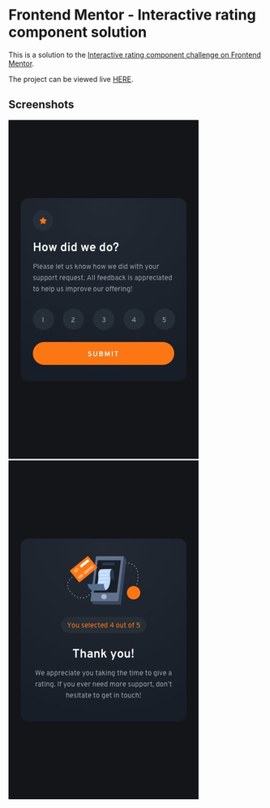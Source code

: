 # Frontend Mentor - Interactive rating component solution

This is a solution to the [Interactive rating component challenge on Frontend Mentor](https://www.frontendmentor.io/challenges/interactive-rating-component-koxpeBUmI).

The project can be viewed live [HERE](https://danjecu.github.io/interactive-rating-component/).

## Screenshots

![rating](https://github.com/danJecu/interactive-rating-component/blob/main/design/mobile-design.jpg)
![thankyou](https://github.com/danJecu/interactive-rating-component/blob/main/design/mobile-thank-you-state.jpg)
